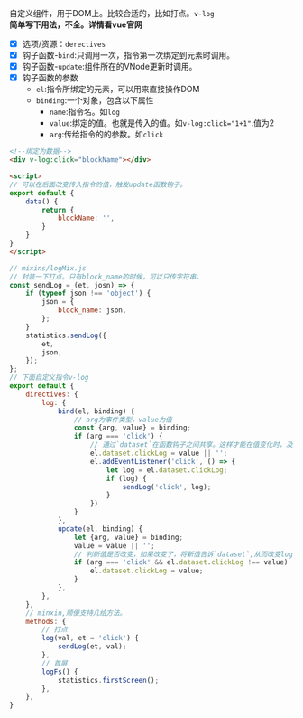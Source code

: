 自定义组件，用于DOM上。比较合适的，比如打点。`v-log`  
**简单写下用法，不全。详情看vue官网**
- [x] 选项/资源：`derectives`
- [x] 钩子函数-`bind`:只调用一次，指令第一次绑定到元素时调用。
- [x] 钩子函数-`update`:组件所在的VNode更新时调用。
- [x] 钩子函数的参数
    - `el`:指令所绑定的元素，可以用来直接操作DOM
    - `binding`:一个对象，包含以下属性
        - `name`:指令名。如`log` 
        - `value`:绑定的值。也就是传入的值。如`v-log:click="1+1"`.值为2
        - `arg`:传给指令的的参数。如`click`

```html
<!--绑定为数据-->
<div v-log:click="blockName"></div>

<script>
// 可以在后面改变传入指令的值，触发update函数钩子。
export default {
    data() {
        return {
            blockName: '',
        }
    }
}
</script>
```
```js
// mixins/logMix.js
// 封装一下打点。只有block_name的时候，可以只传字符串。
const sendLog = (et, josn) => {
    if (typeof json !== 'object') {
        json = {
            block_name: json,
        };
    }
    statistics.sendLog({
        et,
        json,
    });
};
// 下面自定义指令v-log
export default {
    directives: {
        log: {
            bind(el, binding) {
                // arg为事件类型，value为值
                const {arg, value} = binding;
                if (arg === 'click') {
                    // 通过`dataset`在函数钩子之间共享。这样才能在值变化时，及时更新打点的值。
                    el.dataset.clickLog = value || '';
                    el.addEventListener('click', () => {
                        let log = el.dataset.clickLog;
                        if (log) {
                            sendLog('click', log);
                        }
                    })
                }
            },
            update(el, binding) {
                let {arg, value} = binding;
                value = value || '';
                // 判断值是否改变，如果改变了，将新值告诉`dataset`,从而改变log
                if (arg === 'click' && el.dataset.clickLog !== value) {
                    el.dataset.clickLog = value;
                }
            },
        },
    },
    // minxin,顺便支持几给方法。
    methods: {
        // 打点
        log(val, et = 'click') {
            sendLog(et, val);
        },
        // 首屏
        logFs() {
            statistics.firstScreen();
        },
    },
}
```